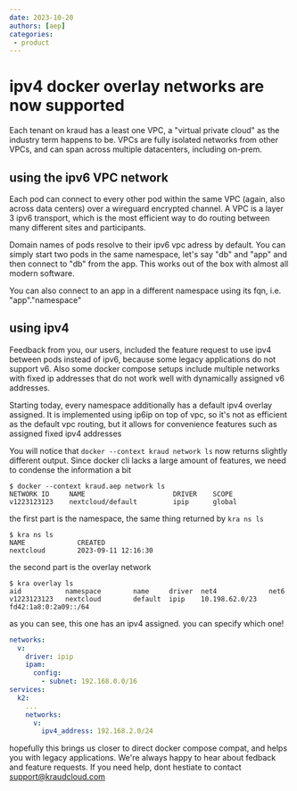 ```yaml
---
date: 2023-10-20
authors: [aep]
categories:
 - product
---
```


# ipv4 docker overlay networks are now supported

Each tenant on kraud has a least one VPC, a "virtual private cloud" as the industry term happens to be.
VPCs are fully isolated networks from other VPCs, and can span across multiple datacenters, including on-prem.


## using the ipv6 VPC network

Each pod can connect to every other pod within the same VPC (again, also across data centers) over a wireguard encrypted channel.
A VPC is a layer 3 ipv6 transport, which is the most efficient way to do routing between many different sites and participants.

Domain names of pods resolve to their ipv6 vpc adress by default. You can simply start two pods in the same namespace, let's say "db" and "app" and then connect to "db" from the app. This works out of the box with almost all modern software.

You can also connect to an app in a different namespace using its fqn, i.e. "app"."namespace"

## using ipv4

Feedback from you, our users, included the feature request to use ipv4 between pods instead of ipv6, because some legacy applications
do not support v6. Also some docker compose setups include multiple networks with fixed ip addresses that do not work well with dynamically assigned v6 addresses.

Starting today, every namespace additionally has a default ipv4 overlay assigned. It is implemented using ip6ip on top of vpc,
so it's not as efficient as the default vpc routing, but it allows for convenience features such as assigned fixed ipv4 addresses

You will notice that `docker --context kraud network ls` now returns slightly different output.
Since docker cli lacks a large amount of features, we need to condense the information a bit

```
$ docker --context kraud.aep network ls
NETWORK ID     NAME                      DRIVER    SCOPE
v1223123123    nextcloud/default         ipip      global
```

the first part is the namespace, the same thing returned by `kra ns ls`

```
$ kra ns ls
NAME             CREATED              
nextcloud        2023-09-11 12:16:30
```

the second part is the overlay network

```
$ kra overlay ls
aid           namespace        name     driver  net4             net6                   
v1223123123   nextcloud        default  ipip    10.198.62.0/23   fd42:1a8:0:2a09::/64
```


as you can see, this one has an ipv4 assigned. you can specify which one!

```yaml title="docker-compose.yaml"
networks:
  v:
    driver: ipip
    ipam:
      config:
        - subnet: 192.168.0.0/16
services:
  k2:
    ...
    networks:
      v:
        ipv4_address: 192.168.2.0/24

```


hopefully this brings us closer to direct docker compose compat, and helps you with legacy applications.
We're always happy to hear about fedback and feature requests.
If you need help, dont hestiate to contact support@kraudcloud.com
